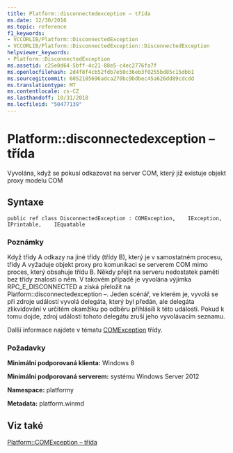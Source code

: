 ```yaml
---
title: Platform::disconnectedexception – třída
ms.date: 12/30/2016
ms.topic: reference
f1_keywords:
- VCCORLIB/Platform::DisconnectedException
- VCCORLIB/Platform::DisconnectedException::DisconnectedException
helpviewer_keywords:
- Platform::DisconnectedException
ms.assetid: c25e0d64-5bff-4c21-88e5-c4ec2776fa7f
ms.openlocfilehash: 2d4f8f4cb52fdb7e50c36eb3f0255bd85c15dbb1
ms.sourcegitcommit: 6052185696adca270bc9bdbec45a626dd89cdcdd
ms.translationtype: MT
ms.contentlocale: cs-CZ
ms.lasthandoff: 10/31/2018
ms.locfileid: "50477139"
---
```

# <a name="platformdisconnectedexception-class"></a>Platform::disconnectedexception – třída

Vyvolána, když se pokusí odkazovat na server COM, který již existuje objekt proxy modelu COM

## <a name="syntax"></a>Syntaxe

```
public ref class DisconnectedException : COMException,    IException,    IPrintable,    IEquatable
```

### <a name="remarks"></a>Poznámky

Když třídy A odkazy na jiné třídy (třídy B), který je v samostatném procesu, třídy A vyžaduje objekt proxy pro komunikaci se serverem COM mimo proces, který obsahuje třídu B. Někdy přejít na serveru nedostatek paměti bez třídy znalosti o něm. V takovém případě je vyvolána výjimka RPC_E_DISCONNECTED a získá přeložit na Platform::disconnectedexception –. Jeden scénář, ve kterém je, vyvolá se při zdroje událostí vyvolá delegáta, který byl předán, ale delegáta zlikvidování v určitém okamžiku po odběru přihlásili k této události. Pokud k tomu dojde, zdroj události tohoto delegátu zruší jeho vyvolávacím seznamu.

Další informace najdete v tématu [COMException](../cppcx/platform-comexception-class.md) třídy.

### <a name="requirements"></a>Požadavky

**Minimální podporovaná klienta:** Windows 8

**Minimální podporovaná serverem:** systému Windows Server 2012

**Namespace:** platformy

**Metadata:** platform.winmd

## <a name="see-also"></a>Viz také

[Platform::COMException – třída](../cppcx/platform-comexception-class.md)